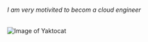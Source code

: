 ###### I am very motivited to becom a *cloud engineer*
![Image of Yaktocat](https://octodex.github.com/images/yaktocat.png)
